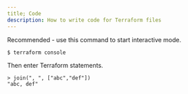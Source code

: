 ```yaml
---
title; Code
description: How to write code for Terraform files
---
```



Recommended - use this command to start interactive mode.

```sh
$ terraform console
```

Then enter Terraform statements.

```
> join(", ", ["abc","def"])
"abc, def"
```
